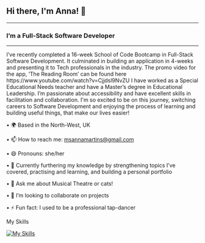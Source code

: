 ## Hi there, I'm Anna! 👋
---
### I’m a Full-Stack Software Developer
---
<p>I’ve recently completed a 16-week School of Code Bootcamp in Full-Stack Software Development. It culminated in building an application in 4-weeks and presenting it to Tech professionals in the industry. The promo video for the app, ‘The Reading Room’ can be found here https://www.youtube.com/watch?v=Cjjdsl9NvZU 
  I have worked as a Special Educational Needs teacher and have a Master’s degree in Educational Leadership. I’m passionate about accessibility and have excellent skills in facilitation and collaboration. 
  I'm so excited to be on this journey, switching careers to Software Development and enjoying the process of learning and building useful things, that make our lives easier!
</p>


•	🌍 Based in the North-West, UK

•	📫 How to reach me: msannamartins@gmail.com

• 😄 Pronouns: she/her

•	🧠 Currently furthering my knowledge by strengthening topics I’ve covered, practising and learning, and building a personal portfolio

• 💬 Ask me about Musical Theatre or cats! 

• 👯 I’m looking to collaborate on projects 

• ⚡ Fun fact: I used to be a professional tap-dancer


My Skills

[![My Skills](https://skillicons.dev/icons?i=js,html,css,express,figma,git,github,jest,nodejs,postgres,react,supabase,ts,vercel&perline=20)](https://skillicons.dev)

